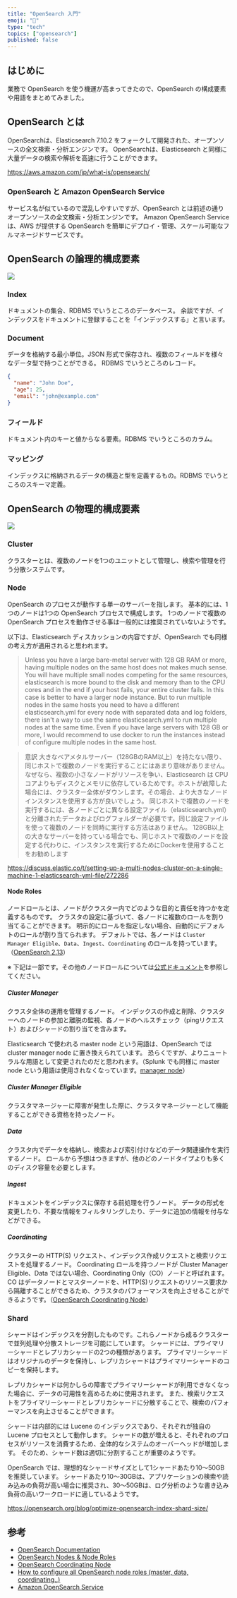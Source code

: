 ```yaml
---
title: "OpenSearch 入門"
emoji: "🔰"
type: "tech"
topics: ["opensearch"]
published: false
---
```


## はじめに

業務で OpenSearch を使う機運が高まってきたので、OpenSearch の構成要素や用語をまとめてみました。

## OpenSearch とは

OpenSearchは、Elasticsearch 7.10.2 をフォークして開発された、オープンソースの全文検索・分析エンジンです。
OpenSearchは、Elasticsearch と同様に大量データの検索や解析を高速に行うことができます。

https://aws.amazon.com/jp/what-is/opensearch/

### OpenSearch と Amazon OpenSearch Service

サービス名が似ているので混乱しやすいですが、OpenSearch とは前述の通りオープンソースの全文検索・分析エンジンです。
Amazon OpenSearch Service は、AWS が提供する OpenSearch を簡単にデプロイ・管理、スケール可能なフルマネージドサービスです。

## OpenSearch の論理的構成要素

![](/images/d77360a5577e7a/opensearch.png)

### Index

ドキュメントの集合、RDBMS でいうところのデータベース。
余談ですが、インデックスをドキュメントに登録することを「インデックスする」と言います。

### Document

データを格納する最小単位。JSON 形式で保存され、複数のフィールドを様々なデータ型で持つことができる。
RDBMS でいうところのレコード。

```json
{
  "name": "John Doe",
  "age": 25,
  "email": "john@example.com"
}
```

### フィールド

ドキュメント内のキーと値からなる要素。RDBMS でいうところのカラム。

### マッピング

インデックスに格納されるデータの構造と型を定義するもの。RDBMS でいうところのスキーマ定義。

## OpenSearch の物理的構成要素

![](/images/d77360a5577e7a/cluster.png)

### Cluster

クラスターとは、複数のノードを1つのユニットとして管理し、検索や管理を行う分散システムです。

### Node

OpenSearch のプロセスが動作する単一のサーバーを指します。
基本的には、1つのノードは1つの OpenSearch プロセスで構成します。
1つのノードで複数の OpenSearch プロセスを動作させる事は一般的には推奨されていないようです。

以下は、Elasticsearch ディスカッションの内容ですが、OpenSearch でも同様の考え方が適用されると思われます。

> Unless you have a large bare-metal server with 128 GB RAM or more, having multiple nodes on the same host does not makes much sense.
> You will have multiple small nodes competing for the same resources, elasticsearch is more bound to the disk and memory than to the CPU cores and in the end if your host fails, your entire cluster fails. In this case is better to have a larger node instance.
> But to run multiple nodes in the same hosts you need to have a different elasticsearch.yml for every node with separated data and log folders, there isn't a way to use the same elasticsearch.yml to run multiple nodes at the same time.
> Even if you have large servers with 128 GB or more, I would recommend to use docker to run the instances instead of configure multiple nodes in the same host.

> 意訳
> 大きなベアメタルサーバー（128GBのRAM以上）を持たない限り、同じホストで複数のノードを実行することにはあまり意味がありません。
> なぜなら、複数の小さなノードがリソースを争い、Elasticsearch は CPU コアよりもディスクとメモリに依存しているためです。ホストが故障した場合には、クラスター全体がダウンします。その場合、より大きなノードインスタンスを使用する方が良いでしょう。
> 同じホストで複数のノードを実行するには、各ノードごとに異なる設定ファイル（elasticsearch.yml）と分離されたデータおよびログフォルダーが必要です。同じ設定ファイルを使って複数のノードを同時に実行する方法はありません。
> 128GB以上の大きなサーバーを持っている場合でも、同じホストで複数のノードを設定する代わりに、インスタンスを実行するためにDockerを使用することをお勧めします

https://discuss.elastic.co/t/setting-up-a-multi-nodes-cluster-on-a-single-machine-1-elasticsearch-yml-file/272286

#### Node Roles

ノードロールとは、ノードがクラスター内でどのような目的と責任を持つかを定義するものです。
クラスタの設定に基づいて、各ノードに複数のロールを割り当てることができます。
明示的にロールを指定しない場合、自動的にデフォルトのロールが割り当てられます。
デフォルトでは、各ノードは `Cluster Manager Eligible`、`Data`、`Ingest`、`Coordinating` のロールを持っています。（[OpenSearch 2.13](https://opensearch.org/docs/latest/tuning-your-cluster/#nodes)）

※ 下記は一部です。その他のノードロールについては[公式ドキュメント](https://opensearch.org/docs/latest/)を参照してください。

##### Cluster Manager

クラスタ全体の運用を管理するノード。
インデックスの作成と削除、クラスターへのノードの参加と離脱の監視、各ノードのヘルスチェック（pingリクエスト）およびシャードの割り当てを含みます。

Elasticsearch で使われる master node という用語は、OpenSearch では cluster manager node に置き換えられています。
恐らくですが、よりニュートラルな用語として変更されたのだと思われます。（Splunk でも同様に master node という用語は使用されなくなっています。[manager node](https://docs.splunk.com/Splexicon:Managernode)）

##### Cluster Manager Eligible

クラスタマネージャーに障害が発生した際に、クラスタマネージャーとして機能することができる資格を持ったノード。

##### Data

クラスタ内でデータを格納し、検索および索引付けなどのデータ関連操作を実行するノード。
ロールから予想はつきますが、他のどのノードタイプよりも多くのディスク容量を必要とします。

##### Ingest

ドキュメントをインデックスに保存する前処理を行うノード。
データの形式を変更したり、不要な情報をフィルタリングしたり、データに追加の情報を付与などができる。

##### Coordinating

クラスターの HTTP(S) リクエスト、インデックス作成リクエストと検索リクエストを処理するノード。
Coordinating ロールを持つノードが Cluster Manager Eligible、Data ではない場合、Coordinating Only（CO）ノードと呼ばれます。
CO はデータノードとマスターノードを、HTTP(S)リクエストのリソース要求から隔離することができるため、クラスタのパフォーマンスを向上させることができるようです。（[OpenSearch Coordinating Node](https://opster.com/guides/opensearch/opensearch-high-availability/opensearch-coordinating-node-when-to-use-coordinating-only-nodes/)）
### Shard

シャードはインデックスを分割したものです。これらノードから成るクラスターで並列処理や分散ストレージを可能にしています。
シャードには、プライマリーシャードとレプリカシャードの2つの種類があります。
プライマリーシャードはオリジナルのデータを保持し、レプリカシャードはプライマリーシャードのコピーを保持します。

レプリカシャードは何かしらの障害でプライマリーシャードが利用できなくなった場合に、データの可用性を高めるために使用されます。
また、検索リクエストをプライマリーシャードとレプリカシャードに分散することで、検索のパフォーマンスを向上させることができます。

シャードは内部的には Lucene のインデックスであり、それぞれが独自の Lucene プロセスとして動作します。
シャードの数が増えると、それぞれのプロセスがリソースを消費するため、全体的なシステムのオーバーヘッドが増加します。
そのため、シャード数は適切に分割することが重要のようです。

OpenSearch では、理想的なシャードサイズとして1シャードあたり10～50GBを推奨しています。
シャードあたり10～30GBは、アプリケーションの検索や読み込みの負荷が高い場合に推奨され、30～50GBは、ログ分析のような書き込み負荷の高いワークロードに適しているようです。

https://opensearch.org/blog/optimize-opensearch-index-shard-size/

## 参考

- [OpenSearch Documentation](https://opensearch.org/docs/latest/)
- [OpenSearch Nodes & Node Roles](https://opster.com/guides/opensearch/opensearch-basics/opensearch-nodes/)
- [OpenSearch Coordinating Node](https://opster.com/guides/opensearch/opensearch-high-availability/opensearch-coordinating-node-when-to-use-coordinating-only-nodes/)
- [How to configure all OpenSearch node roles (master, data, coordinating..)](https://opster.com/guides/opensearch/opensearch-data-architecture/how-to-configure-opensearch-node-roles/)
- [Amazon OpenSearch Service](https://pages.awscloud.com/rs/112-TZM-766/images/AWS-Black-Belt_2023_Amazon-OpenSearch-Service-Basic_0131_v1.pdf)
